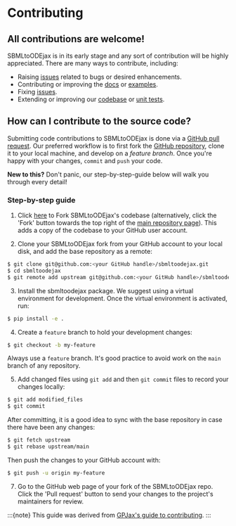 # Contributing 

## All contributions are welcome!
SBMLtoODEjax is in its early stage and any sort of contribution will be highly appreciated.
There are many ways to contribute, including:

- Raising [issues](https://github.com/flowersteam/sbmltoodejax/issues) related to bugs
  or desired enhancements.
- Contributing or improving the
  [docs](https://github.com/flowersteam/sbmltoodejax/tree/main/docs/source/) or
  [examples](https://github.com/flowersteam/sbmltoodejax/tree/main/docs/source/tutorials).
- Fixing [issues](https://github.com/flowersteam/sbmltoodejax/issues).
- Extending or improving our [codebase](https://github.com/flowersteam/sbmltoodejax/tree/main/sbmltoodejax) or [unit tests](https://github.com/flowersteam/sbmltoodejax/tree/main/test).



## How can I contribute to the source code?

Submitting code contributions to SBMLtoODEjax is done via a [GitHub pull
request](https://docs.github.com/en/pull-requests/collaborating-with-pull-requests/proposing-changes-to-your-work-with-pull-requests/about-pull-requests).
Our preferred workflow is to first fork the [GitHub
repository](https://github.com/flowersteam/sbmltoodejax/), clone it to your local
machine, and develop on a _feature branch_. Once you're happy with your changes,
`commit` and `push` your code.

**New to this?** Don't panic, our step-by-step-guide below will walk
you through every detail!

### Step-by-step guide

1.  Click [here](https://github.com/flowersteam/sbmltoodejax/fork) to Fork SBMLtoODEjax's
  codebase (alternatively, click the 'Fork' button towards the top right of
  the [main repository page](https://github.com/flowersteam/sbmltoodejax/)). This
  adds a copy of the codebase to your GitHub user account.

2.  Clone your SBMLtoODEjax fork from your GitHub account to your local disk, and add
  the base repository as a remote:
  ```bash
  $ git clone git@github.com:<your GitHub handle>/sbmltoodejax.git
  $ cd sbmltoodejax
  $ git remote add upstream git@github.com:<your GitHub handle>/sbmltoodejax.git
  ```

3. Install the sbmltoodejax package. We suggest using a virtual environment for development. 
Once the virtual environment is activated, run:

  ```bash
  $ pip install -e .
  ```

4. Create a `feature` branch to hold your development changes:

  ```bash
  $ git checkout -b my-feature
  ```
  Always use a `feature` branch. It's good practice to avoid
  work on the ``main`` branch of any repository.

5.  Add changed files using `git add` and then `git commit` files to record your
  changes locally:

  ```bash
  $ git add modified_files
  $ git commit
  ```
  After committing, it is a good idea to sync with the base repository in case
  there have been any changes:

  ```bash
  $ git fetch upstream
  $ git rebase upstream/main
  ```

  Then push the changes to your GitHub account with:

  ```bash
  $ git push -u origin my-feature
  ```

7.  Go to the GitHub web page of your fork of the SBMLtoODEjax repo. Click the 'Pull
  request' button to send your changes to the project's maintainers for
  review.

:::{note}
This guide was derived from [GPJax's guide to
contributing](https://docs.jaxgaussianprocesses.com/contributing/).
:::